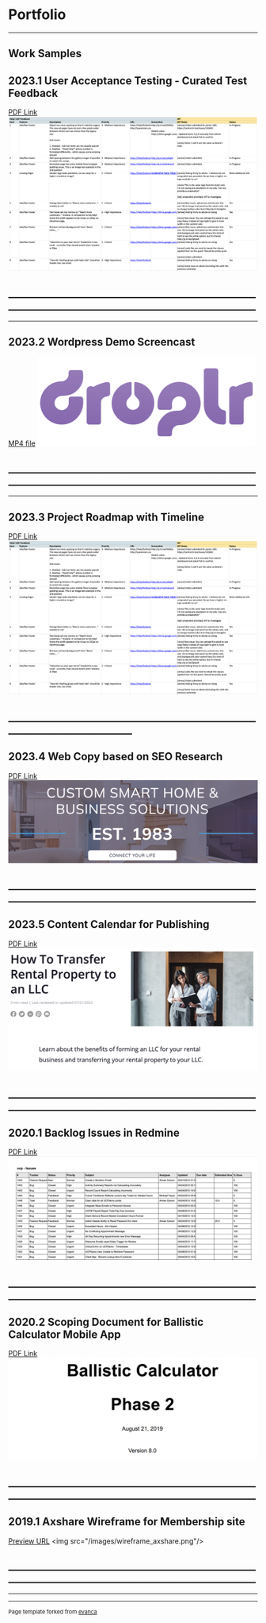 # Portfolio

---

## Work Samples

## 2023.1 User Acceptance Testing - Curated Test Feedback
[PDF Link](/images/Help!%20UAT.xlsx%20-%20Google%20Sheets.pdf)
<img src="/images/UAT-feedback.png"/>
## ____________________________________________________________________________________________________
***


## 2023.2 Wordpress Demo Screencast 
[MP4 file](/pdf/WP-demo_recording.mp4)
<img src="/images/Droplr-logo1.png"/>
## ____________________________________________________________________________________________________
***


## 2023.3 Project Roadmap with Timeline 
[PDF Link](/images/Help!%20UAT.xlsx%20-%20Google%20Sheets.pdf)
<img src="/images/UAT-feedback.png"/>
## ___________________________________________________________________________


## 2023.4 Web Copy based on SEO Research 
[PDF Link](/pdf/Sample%20writing_Content_%20TVmount__R1-Final.docx.pdf)
<img src="/images/pose-audio-solutions.png"/>
## ____________________________________________________________________________________________________


## 2023.5 Content Calendar for Publishing
[PDF Link](/images/2023%20Content%20Dev%20Tracking_calendar%5Bsample%5D.xlsx%20-%20Google%20Sheets.pdf
)
<img src="/images/RL-copy.png"/>
## ____________________________________________________________________________________________________


## 2020.1 Backlog Issues in Redmine
[PDF Link](/pdf/Redmine_Issues.pdf)
<img src="/images/redmine-issues.png"/>
## ____________________________________________________________________________________________________


## 2020.2 Scoping Document for Ballistic Calculator Mobile App
[PDF Link](/pdf/Phase2_Reqs_BallisticCalculator_WebApp_FinalReview8.pdf)
<img src="/images/z-calc.png"/>
## ____________________________________________________________________________________________________


## 2019.1 Axshare Wireframe for Membership site
[Preview URL]([http://example.com/](https://i9a8ec.axshare.com/#p=home))
<img src="/images/wireframe_axshare.png"/>
## ____________________________________________________________________________________________________


<!--

### Archive

- [Project 2014 Axshare Wireframe](/images/wireframe_axshare.png
)
- [Project 2 Title](http://example.com/)
- [Project 3 Title](http://example.com/)
- [Project 4 Title](http://example.com/)
- [Project 5 Title](http://example.com/)
-->
---




---
<p style="font-size:11px">Page template forked from <a href="https://github.com/evanca/quick-portfolio">evanca</a></p>
<!-- Remove above link if you don't want to attibute -->
